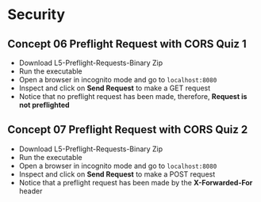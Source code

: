 # Security

## Concept 06 Preflight Request with CORS Quiz 1

- Download L5-Preflight-Requests-Binary Zip
- Run the executable
- Open a browser in incognito mode and go to `localhost:8080`
- Inspect and click on **Send Request** to make a GET request
- Notice that no preflight request has been made, therefore, **Request is not preflighted**

## Concept 07 Preflight Request with CORS Quiz 2

- Download L5-Preflight-Requests-Binary Zip
- Run the executable
- Open a browser in incognito mode and go to `localhost:8080`
- Inspect and click on **Send Request** to make a POST request
- Notice that a preflight request has been made by the **X-Forwarded-For** header
